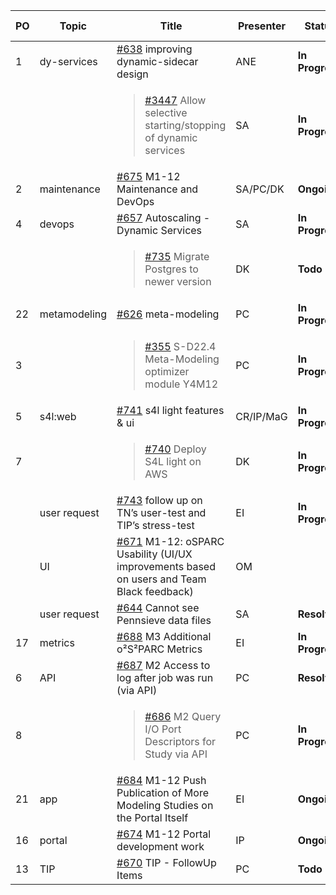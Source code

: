 | PO | Topic        | Title                                                                                      | Presenter | Status          | Duration | Start-Time |
|----|--------------|--------------------------------------------------------------------------------------------|-----------|-----------------|----------|------------|
| 1  | dy-services  | [#638] improving dynamic-sidecar design                                                    |   ANE     | **In Progress** |          |            |
|    |              | <blockquote>[#3447] Allow selective starting/stopping of dynamic services</blockquote>     |   SA      | **In Progress** |          |            |
| 2  | maintenance  | [#675] M1-12 Maintenance and DevOps                                                        | SA/PC/DK  | **Ongoing**     |          |            |
| 4  | devops       | [#657] Autoscaling - Dynamic Services                                                      |   SA      | **In Progress** |          |            |
|    |              | <blockquote>[#735] Migrate Postgres to newer version</blockquote>                          |   DK      | **Todo**        |          | 2 min  |
| 22 | metamodeling | [#626] meta-modeling                                                                       |   PC      | **In Progress** |          |            |
| 3  |              | <blockquote>[#355] S-D22.4 Meta-Modeling optimizer module Y4M12</blockquote>               |   PC      | **In Progress** |          |            |
| 5  | s4l:web      | [#741] s4l light features & ui                                                             | CR/IP/MaG | **In Progress**        |          |            |
| 7  |              | <blockquote>[#740] Deploy S4L light on AWS</blockquote>                                    |   DK      | **In Progress**        | 3 min     |            |
|    | user request | [#743] follow up on TN’s user-test and TIP’s stress-test                                   |   EI      | **In Progress** |    2'    |            |
|    | UI           | [#671] M1-12: oSPARC Usability (UI/UX improvements based on users and Team Black feedback) |   OM      |                 |          |            |
|    | user request | [#644] Cannot see Pennsieve data files                                                     |   SA      | **Resolved**    |          |            |
| 17 | metrics      | [#688] M3 Additional o²S²PARC Metrics                                                      |   EI     | **In Progress**  |    3'    |            |
| 6  | API          | [#687] M2 Access to log after job was run (via API)                                        |   PC      | **Resolved**    |          |            |
| 8  |              | <blockquote>[#686] M2 Query I/O Port Descriptors for Study via API</blockquote>            |   PC      | **In Progress** |          |            |
| 21 | app          | [#684] M1-12 Push Publication of More Modeling Studies on the Portal Itself                |   EI      | **Ongoing**     |   2'    |            |
| 16 | portal       | [#674] M1-12 Portal development work                                                       |   IP     | **Ongoing**     |          |            |
| 13 | TIP          | [#670] TIP - FollowUp Items                                                                |   PC     | **Todo**        |          |            |

[#638]: https://github.com/ITISFoundation/osparc-issues/issues/638
[#3447]: https://github.com/ITISFoundation/osparc-issues/issues/3447
[#675]: https://github.com/ITISFoundation/osparc-issues/issues/675
[#657]: https://github.com/ITISFoundation/osparc-issues/issues/657
[#735]: https://github.com/ITISFoundation/osparc-issues/issues/735
[#626]: https://github.com/ITISFoundation/osparc-issues/issues/626
[#355]: https://github.com/ITISFoundation/osparc-issues/issues/355
[#741]: https://github.com/ITISFoundation/osparc-issues/issues/741
[#740]: https://github.com/ITISFoundation/osparc-issues/issues/740
[#743]: https://github.com/ITISFoundation/osparc-issues/issues/743
[#671]: https://github.com/ITISFoundation/osparc-issues/issues/671
[#644]: https://github.com/ITISFoundation/osparc-issues/issues/644
[#688]: https://github.com/ITISFoundation/osparc-issues/issues/688
[#687]: https://github.com/ITISFoundation/osparc-issues/issues/687
[#686]: https://github.com/ITISFoundation/osparc-issues/issues/686
[#684]: https://github.com/ITISFoundation/osparc-issues/issues/684
[#674]: https://github.com/ITISFoundation/osparc-issues/issues/674
[#670]: https://github.com/ITISFoundation/osparc-issues/issues/670
